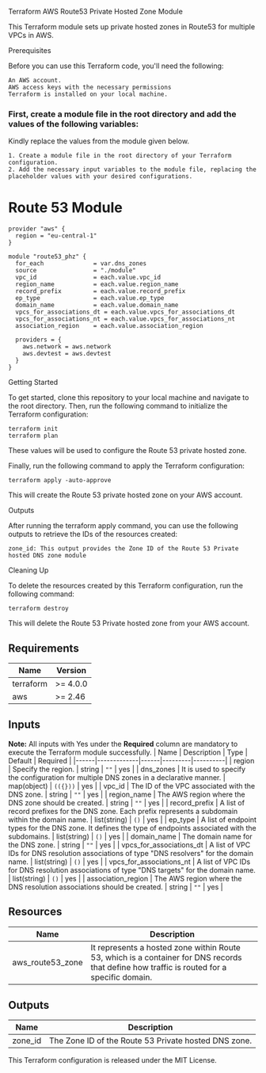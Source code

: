 Terraform AWS Route53 Private Hosted Zone Module

This Terraform module sets up private hosted zones in Route53 for multiple VPCs in AWS.

Prerequisites

Before you can use this Terraform code, you'll need the following:

    An AWS account.
    AWS access keys with the necessary permissions
    Terraform is installed on your local machine.

### First, create a module file in the root directory and add the values of the following variables:

Kindly replace the values from the module given below.

    1. Create a module file in the root directory of your Terraform configuration.
    2. Add the necessary input variables to the module file, replacing the placeholder values with your desired configurations.
        

# Route 53 Module ########################################################################################################
```
provider "aws" {
  region = "eu-central-1"
}

module "route53_phz" {
  for_each              = var.dns_zones
  source                = "./module"   
  vpc_id                = each.value.vpc_id
  region_name           = each.value.region_name
  record_prefix         = each.value.record_prefix
  ep_type               = each.value.ep_type
  domain_name           = each.value.domain_name
  vpcs_for_associations_dt = each.value.vpcs_for_associations_dt
  vpcs_for_associations_nt = each.value.vpcs_for_associations_nt
  association_region    = each.value.association_region

  providers = {
    aws.network = aws.network
    aws.devtest = aws.devtest
  }
}
```

Getting Started

To get started, clone this repository to your local machine and navigate to the root directory. Then, run the following command to initialize the Terraform configuration:

```
terraform init
terraform plan
```

These values will be used to configure the Route 53 private hosted zone.

Finally, run the following command to apply the Terraform configuration:

```
terraform apply -auto-approve
```

This will create the Route 53 private hosted zone on your AWS account.

Outputs

After running the terraform apply command, you can use the following outputs to retrieve the IDs of the resources created:

    zone_id: This output provides the Zone ID of the Route 53 Private hosted DNS zone module
    

Cleaning Up

To delete the resources created by this Terraform configuration, run the following command:

```
terraform destroy
```

This will delete the Route 53 Private hosted zone from your AWS account.


## Requirements

| Name | Version |
|------|---------|
| terraform | >= 4.0.0 |
| aws | >= 2.46 |


## Inputs
**Note:** All inputs with Yes under the **Required** column are mandatory to execute the Terraform module successfully.
| Name | Description | Type	| Default | Required |
|------|-------------|------|---------|----------|
| region | Specify the region. | string | ```""``` | yes |
| dns_zones | It is used to specify the configuration for multiple DNS zones in a declarative manner. | map(object) | ```(({}))``` | yes |
| vpc_id | The ID of the VPC associated with the DNS zone. | string | ```""``` | yes |
| region_name | The AWS region where the DNS zone should be created. | string | ```""``` | yes |
| record_prefix | A list of record prefixes for the DNS zone. Each prefix represents a subdomain within the domain name. | list(string) |	```()``` | yes |
| ep_type | A list of endpoint types for the DNS zone. It defines the type of endpoints associated with the subdomains. | list(string) |	```()``` | yes |
| domain_name | The domain name for the DNS zone. | string | ```""``` | yes |
| vpcs_for_associations_dt | A list of VPC IDs for DNS resolution associations of type "DNS resolvers" for the domain name. | list(string) |	```()``` | yes |
| vpcs_for_associations_nt | A list of VPC IDs for DNS resolution associations of type "DNS targets" for the domain name. | list(string) |	```()``` | yes |
| association_region | The AWS region where the DNS resolution associations should be created. | string | ```""``` | yes |


## Resources
| Name | Description |
|-----|-------------|
| aws_route53_zone | It represents a hosted zone within Route 53, which is a container for DNS records that define how traffic is routed for a specific domain. |


## Outputs
| Name | Description |
|-----|-------------|
| zone_id | The Zone ID of the Route 53 Private hosted DNS zone. |


This Terraform configuration is released under the MIT License.


